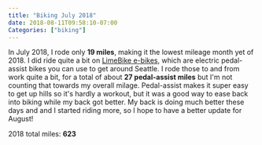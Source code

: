 ```yaml
---
title: "Biking July 2018"
date: 2018-08-11T09:58:10-07:00
Categories: ["biking"]
---
```


In July 2018, I rode only **19 miles**, making it the lowest mileage month yet of 2018. I did ride quite a bit on [LimeBike e-bikes](https://www.geekwire.com/2018/rode-electric-limebike-around-downtown-seattle-hill-lived-tell-tale/), which are electric pedal-assist bikes you can use to get around Seattle. I rode those to and from work quite a bit, for a total of about **27 pedal-assist miles** but I'm not counting that towards my overall milage. Pedal-assist makes it super easy to get up hills so it's hardly a workout, but it was a good way to ease back into biking while my back got better. My back is doing much better these days and and I started riding more, so I hope to have a better update for August!

2018 total miles: **623**
